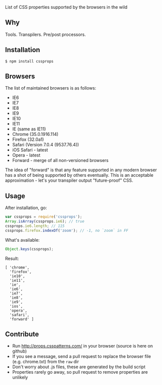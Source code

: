 List of CSS properties supported by the browsers in the wild

## Why

Tools. Transpilers. Pre/post processors.

## Installation

    $ npm install cssprops

## Browsers

The list of maintained browsers is as follows:

 - IE6
 - IE7
 - IE8
 - IE9
 - IE10
 - IE11
 - IE (same as IE11)
 - Chrome (35.0.1916.114)
 - Firefox (32.0a1)
 - Safari (Version 7.0.4 (9537.76.4))
 - iOS Safari - latest
 - Opera - latest
 - Forward - merge of all non-versioned browsers

The idea of "forward" is that any feature supported in any modern browser has a shot of being supported by others eventually.
This is an acceptable approximation - let's your transpiler output "future-proof" CSS.

## Usage

After installation, go:

```js
var cssprops = require('cssprops');
Array.isArray(cssprops.ie6); // true
cssprops.ie6.length; // 115
cssprops.firefox.indexOf('zoom'); // -1, no `zoom` in FF
```

What's available:

```js
Object.keys(cssprops);
```

Result:

    [ 'chrome',
      'firefox',
      'ie10',
      'ie11',
      'ie',
      'ie6',
      'ie7',
      'ie8',
      'ie9',
      'ios',
      'opera',
      'safari',
      'forward' ]

## Contribute

 - Run http://props.csspatterns.com/ in your browser (source is here on github)
 - If you see a message, send a pull request to replace the browser file (e.g. chrome.txt) from the `raw` dir
 - Don't worry about .js files, these are generated by the build script
 - Properties rarely go away, so pull request to remove properties are unlikely